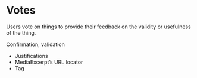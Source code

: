 # Votes

Users vote on things to provide their feedback on the validity or usefulness of the thing.

Confirmation, validation

- Justifications
- MediaExcerpt’s URL locator
- Tag
